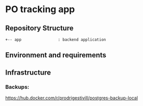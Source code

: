 # PO tracking app

## Repository Structure

```
+-- app                : backend application
```

##  Environment and requirements


## Infrastructure 
### Backups:
https://hub.docker.com/r/prodrigestivill/postgres-backup-local